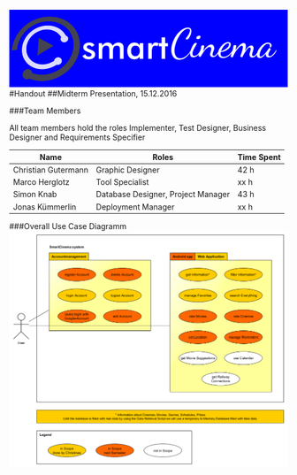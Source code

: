 ![logo_smart_cinema][bg]
#Handout
##Midterm Presentation, 15.12.2016

###Team Members

All team members hold the roles Implementer, Test Designer, Business Designer and Requirements Specifier

| Name | Roles | Time Spent |
|------|-------|------------|
| Christian Gutermann | Graphic Designer | 42 h |
| Marco Herglotz | Tool Specialist | xx h |
| Simon Knab | Database Designer, Project Manager | 43 h |
| Jonas Kümmerlin | Deployment Manager | xx h |

###Overall Use Case Diagramm
![OUCD][oucd]




<!-- Link definitions: -->
[bg]: https://github.com/tinf15b4-kino/kino-web/blob/develop/documents/Logo/Logo_blue_background.png
[oucd]: https://github.com/tinf15b4-kino/kino-web/blob/master/documents/UC/OUCD.png
